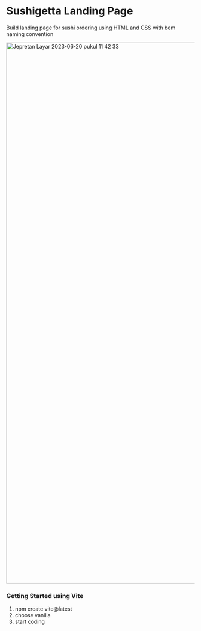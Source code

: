 # Sushigetta Landing Page

Build landing page for sushi ordering using HTML and CSS with bem naming convention

<img width="1440" alt="Jepretan Layar 2023-06-20 pukul 11 42 33" src="https://github.com/nuhptr/sushigetta-landing-page/assets/50306963/86ede63b-be6c-4ba5-b261-609576336dca">

### Getting Started using Vite

1. npm create vite@latest
2. choose vanilla
3. start coding

